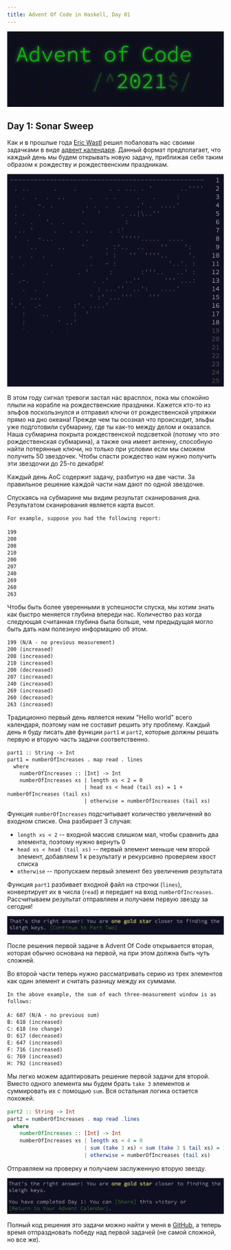 ```yaml
---
title: Advent Of Code in Haskell, Day 01
---
```


<img style="text-align: center" src="/images/aoc-2021-day-01/aoc-logo.gif"/>

## Day 1: Sonar Sweep

Как и в прошлые года [Eric Wastl](https://twitter.com/ericwastl) решил побаловать нас своими задачками в виде [адвент календаря](https://adventofcode.com/2021). Данный формат предполагает, что каждый день мы будем открывать новую задачу, приближая себя таким образом к рождеству и рождественским праздникам.

<img style="text-align: center" src="/images/aoc-2021-day-01/01.png"/>


В этом году сигнал тревоги застал нас врасплох, пока мы спокойно плыли на корабле на рождественские праздники. Кажется кто-то из эльфов поскользнулся и отправил ключи от рождественской упряжки прямо на дно океана! Прежде чем ты осознал что происходит, эльфы уже подготовили субмарину, где ты как-то между делом и оказался. Наша субмарина покрыта рождественской подсветкой (потому что это рождественская субмарина), а также она имеет антенну, способную найти потерянные ключи, но только при условии если мы сможем получить 50 звездочек. Чтобы спасти рождество нам нужно получить эти звездочки до 25-го декабря! 

Каждый день AoC содержит задачу, разбитую на две части. За правильное решение каждой части нам дают по одной звездочке.

Спускаясь на субмарине мы видим результат сканирования дна. Результатом сканирования является карта высот.

```{.aoc}
For example, suppose you had the following report:

199
200
208
210
200
207
240
269
260
263
```

Чтобы быть более уверенными в успешности спуска, мы хотим знать как быстро меняется глубина впереди нас. Количество раз когда следующая считанная глубина была больше, чем предыдущая могло быть дать нам полезную информацию об этом. 

```{.aoc}
199 (N/A - no previous measurement)
200 (increased)
208 (increased)
210 (increased)
200 (decreased)
207 (increased)
240 (increased)
269 (increased)
260 (decreased)
263 (increased)
```

Традиционно первый день является неким "Hello world" всего календаря, поэтому нам не составит решить эту проблему. Каждый день я буду писать две функции ```part1``` и ```part2```, которые должны решать первую и вторую часть задачи соответственно.

```{.haskell}
part1 :: String -> Int
part1 = numberOfIncreases . map read . lines
  where
    numberOfIncreases :: [Int] -> Int
    numberOfIncreases xs | length xs < 2 = 0
                         | head xs < head (tail xs) = 1 + numberOfIncreases (tail xs)
                         | otherwise = numberOfIncreases (tail xs)
```

Функция ```numberOfIncreases``` подсчитывает количество увеличений во входном списке. Она разбирает 3 случая:

* ```length xs < 2``` -- входной массив слишком мал, чтобы сравнить два элемента, поэтому нужно вернуть 0
* ```head xs < head (tail xs)``` -- первый элемент меньше чем второй элемент, добавляем 1 к результату и рекурсивно проверяем хвост списка
* ```otherwise``` -- пропускаем первый элемент без увеличения результата

Функция ```part1``` разбивает входной файл на строчки (```lines```), конвертирует их в числа (```read```) и передает на вход ```numberOfIncreases```. Рассчитываем результат отправляем и получаем первую звезду за сегодня!

<img style="text-align: center" src="/images/aoc-2021-day-01/05.png"/> 

После решения первой задаче в Advent Of Code открывается вторая, которая обычно основана на первой, на при этом должна быть чуть сложней.

Во второй части теперь нужно рассматривать серию из трех элементов как один элемент и считать разницу между их суммами.

```{.aoc}
In the above example, the sum of each three-measurement window is as follows:

A: 607 (N/A - no previous sum)
B: 618 (increased)
C: 618 (no change)
D: 617 (decreased)
E: 647 (increased)
F: 716 (increased)
G: 769 (increased)
H: 792 (increased)
```

Мы легко можем адаптировать решение первой задачи для второй. Вместо одного элемента мы будем брать ```take 3``` элементов и суммировать их с помощью ```sum```. Вся остальная логика остается похожей. 

```haskell
part2 :: String -> Int
part2 = numberOfIncreases . map read .lines
  where
    numberOfIncreases :: [Int] -> Int
    numberOfIncreases xs | length xs < 4 = 0
                         | sum (take 3 xs) < sum (take 3 $ tail xs) = 1 + numberOfIncreases (tail xs)
                         | otherwise = numberOfIncreases (tail xs)
```

Отправляем на проверку и получаем заслуженную вторую звезду.

<img style="text-align: center" src="/images/aoc-2021-day-01/07.png"/>


Полный код решения это задачи можно найти у меня в [GitHub](https://github.com/DrearyLisper/aoc-2021), а теперь время отпраздновать победу над первой задачей (не самой сложной, но все же).
